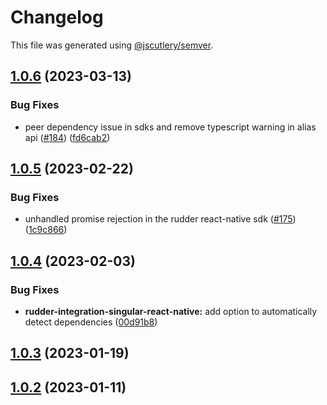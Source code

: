 # Changelog

This file was generated using [@jscutlery/semver](https://github.com/jscutlery/semver).

## [1.0.6](https://github.com/rudderlabs/rudder-sdk-react-native/compare/rudder-integration-singular-react-native@1.0.5...rudder-integration-singular-react-native@1.0.6) (2023-03-13)


### Bug Fixes

* peer dependency issue in sdks and remove typescript warning in alias api ([#184](https://github.com/rudderlabs/rudder-sdk-react-native/issues/184)) ([fd6cab2](https://github.com/rudderlabs/rudder-sdk-react-native/commit/fd6cab262d1cba21dfd7129caa1a53d614cb7783))

## [1.0.5](https://github.com/rudderlabs/rudder-sdk-react-native/compare/rudder-integration-singular-react-native@1.0.4...rudder-integration-singular-react-native@1.0.5) (2023-02-22)


### Bug Fixes

* unhandled promise rejection in the rudder react-native sdk ([#175](https://github.com/rudderlabs/rudder-sdk-react-native/issues/175)) ([1c9c866](https://github.com/rudderlabs/rudder-sdk-react-native/commit/1c9c866dfd59ef751075ccbcbece36efd891d50b))

## [1.0.4](https://github.com/rudderlabs/rudder-sdk-react-native/compare/rudder-integration-singular-react-native@1.0.3...rudder-integration-singular-react-native@1.0.4) (2023-02-03)


### Bug Fixes

* **rudder-integration-singular-react-native:** add option to automatically detect dependencies ([00d91b8](https://github.com/rudderlabs/rudder-sdk-react-native/commit/00d91b8767399f69414b382b924bc8257a0ec8bc))

## [1.0.3](https://github.com/rudderlabs/rudder-sdk-react-native/compare/rudder-integration-singular-react-native@1.0.2...rudder-integration-singular-react-native@1.0.3) (2023-01-19)

## [1.0.2](https://github.com/rudderlabs/rudder-sdk-react-native/compare/rudder-integration-singular-react-native-1.0.1...rudder-integration-singular-react-native-1.0.2) (2023-01-11)
